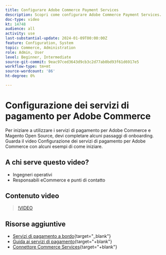 ```yaml
---
title: Configurare Adobe Commerce Payment Services
description: Scopri come configurare Adobe Commerce Payment Services.
doc-type: video
kt: 14748
audience: all
activity: use
last-substantial-update: 2024-01-09T00:00:00Z
feature: Configuration, System
topic: Commerce, Administration
role: Admin, User
level: Beginner, Intermediate
source-git-commit: 9eac97ced3643d9cb3c2d77ab0bd93f61d6917e5
workflow-type: tm+mt
source-wordcount: '86'
ht-degree: 0%

---
```


# Configurazione dei servizi di pagamento per Adobe Commerce

Per iniziare a utilizzare i servizi di pagamento per Adobe Commerce e Magento Open Source, devi completare alcuni passaggi di onboarding. Guarda il video Configurazione dei servizi di pagamento per Adobe Commerce con alcuni esempi di come iniziare.

## A chi serve questo video?

- Ingegneri operativi
- Responsabili eCommerce e punti di contatto

## Contenuto video

>[!VIDEO](https://video.tv.adobe.com/v/3425957?learn=on)

## Risorse aggiuntive

- [Servizi di pagamento a bordo](https://experienceleague.adobe.com/docs/commerce-merchant-services/payment-services/get-started/onboard.html){target="_blank"}
- [Guida ai servizi di pagamento](https://experienceleague.adobe.com/docs/commerce-merchant-services/payment-services/guide-overview.html){target="+blank"}
- [Connettore Commerce Services](https://experienceleague.adobe.com/docs/commerce-merchant-services/user-guides/integration-services/saas.html){target="+blank"}
